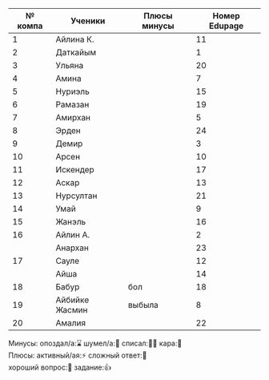 | № компа | Ученики        | Плюсы минусы | Номер Edupage |
| ------- | -------------- | ------------ | ------------- |
| 1       | Айлина К.      |              | 11            |
| 2       | Даткайым       |              | 1             |
| 3       | Ульяна         |              | 20            |
| 4       | Амина          |              | 7             |
| 5       | Нуриэль        |              | 15            |
| 6       | Рамазан        |              | 19            |
| 7       | Амирхан        |              | 5             |
| 8       | Эрден          |              | 24            |
| 9       | Демир          |              | 3             |
| 10      | Арсен          |              | 10            |
| 11      | Искендер       |              | 17            |
| 12      | Аскар          |              | 13            |
| 13      | Нурсултан      |              | 21            |
| 14      | Умай           |              | 9             |
| 15      | Жанэль         |              | 16            |
| 16      | Айлин А.       |              | 2             |
|         | Анархан        |              | 23            |
| 17      | Сауле          |              | 12            |
|         | Айша           |              | 14            |
| 18      | Бабур          | бол          | 18            |
| 19      | Айбийке Жасмин | выбыла       | 8             |
| 20      | Амалия         |              | 22            |
Минусы:
опоздал/а:⌛ шумел/а:📢 
списал:😶‍🌫️ кара:👺  
Плюсы:
активный/ая:⚡ сложный ответ:🏅  
хороший вопрос:🤌  задание:👍